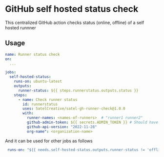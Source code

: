 # GitHub self hosted status check 
This centralized GitHub action checks status (online, offline) of a self hosted runnner 

## Usage 
```yml
name: Runner status check
on:
  ... 

jobs:
  self-hosted-status:
    runs-on: ubuntu-latest
    outputs:
      runner-status: ${{ steps.runnerstatus.outputs.status }}
    steps:
      - name: Check runner status
        id: runnerstatus
        uses: SatelCreative/satel-gh-runner-check@1.0.0
        with: 
          runner-names: <names-of-runners>  # "runner1 runner2"       
          github-admin-token: ${{ secrets.ADMIN_TOKEN }} # Should have access to manage runner
          github-api-version: "2022-11-28"
          org-name": <organization-name>
```
        
And it can be used for other jobs as follows
```yml
 runs-on: "${{ needs.self-hosted-status.outputs.runner-status != 'offline' && 'self-hosted' || 'ubuntu-latest' }}"
```
